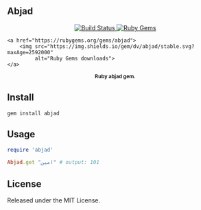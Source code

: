 <p align="center">
    <h2>Abjad</h2>
</p>
<p align="center">
    <a href="https://travis-ci.org/goonia/abjad">
        <img src="https://travis-ci.org/goonia/abjad.svg?branch=master"
             alt="Build Status">
    </a>
    <a href="https://rubygems.org/gems/abjad">
        <img src="https://img.shields.io/badge/gem-abjad-orange.svg"
             alt="Ruby Gems">
    </a>

    <a href="https://rubygems.org/gems/abjad">
        <img src="https://img.shields.io/gem/dv/abjad/stable.svg?maxAge=2592000"
             alt="Ruby Gems downloads">
    </a>
</p>
<p align="center"><sup><strong> Ruby abjad gem. </strong></sup></p>



Install
-----
```shell
gem install abjad
```

Usage
-----------------------
```ruby
require 'abjad'

Abjad.get "امین" # output: 101

```

License
-------
Released under the MIT License.
